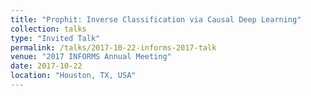 ```yaml
---
title: "Prophit: Inverse Classification via Causal Deep Learning"
collection: talks
type: "Invited Talk"
permalink: /talks/2017-10-22-informs-2017-talk
venue: "2017 INFORMS Annual Meeting"
date: 2017-10-22
location: "Houston, TX, USA"
---
```

